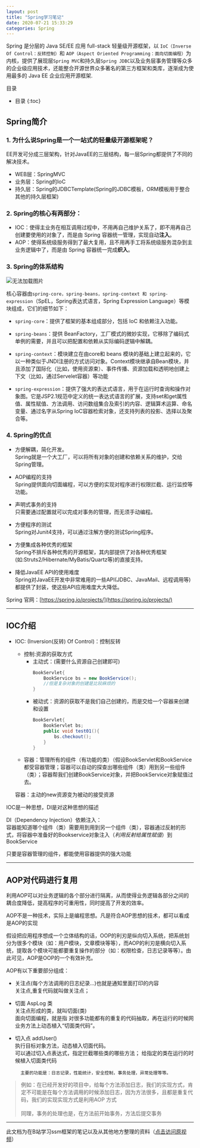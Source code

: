 ```yaml
---
layout: post
title: "Spring学习笔记"
date: 2020-07-21 15:33:29
categories: Spring
---
```


Spring 是分层的 Java SE/EE 应用 full-stack 轻量级开源框架，以 `IoC（Inverse Of Control：反转控制）`和 `AOP（Aspect Oriented Programming：面向切面编程）`为内核，提供了展现层`Spring MVC`和持久层`Spring JDBC`以及业务层事务管理等众多的企业级应用技术，还能整合开源世界众多著名的第三方框架和类库，逐渐成为使用最多的 Java EE 企业应用开源框架.


目录
* 目录
{:toc}

## Spring简介
### 1. 为什么说Spring是一个一站式的轻量级开源框架呢？
EE开发可分成三层架构，针对JavaEE的三层结构，每一层Spring都提供了不同的解决技术。
+ WEB层：SpringMVC
+ 业务层：Spring的IoC
+ 持久层：Spring的JDBCTemplate(Spring的JDBC模板，ORM模板用于整合其他的持久层框架)

### 2. Spring的核心有两部分：
+ IOC：使得主业务在相互调用过程中，不用再自己维护关系了，即不用再自己创建要使用的对象了，而是由 Spring 容器统一管理，实现自动**注入**。
+ AOP：使得系统级服务得到了最大复用，且不用再手工将系统级服务混杂到主业务逻辑中了，而是由 Spring 容器统一完成**织入**。<br>

### 3. Spring的体系结构
![无法加载图片](https://huteng-dev.github.io/img/spring.png)<br>

核心容器由`spring-core，spring-beans，spring-context 和 spring-expression`（SpEL，Spring表达式语言，Spring Expression Language）等模块组成，它们的细节如下：

+ `spring-core`：提供了框架的基本组成部分，包括 IoC 和依赖注入功能。

+ `spring-beans`：提供 BeanFactory，工厂模式的微妙实现，它移除了编码式单例的需要，并且可以把配置和依赖从实际编码逻辑中解耦。

+ `spring-context`：模块建立在由core和 beans 模块的基础上建立起来的，它以一种类似于JNDI注册的方式访问对象。Context模块继承自Bean模块，并且添加了国际化（比如，使用资源束）、事件传播、资源加载和透明地创建上下文（比如，通过Servelet容器）等功能

+ `spring-expression`：提供了强大的表达式语言，用于在运行时查询和操作对象图。它是JSP2.1规范中定义的统一表达式语言的扩展，支持set和get属性值、属性赋值、方法调用、访问数组集合及索引的内容、逻辑算术运算、命名变量、通过名字从Spring IoC容器检索对象，还支持列表的投影、选择以及聚合等。

### 4. Spring的优点
+ 方便解耦，简化开发。<br>
Spring就是一个大工厂，可以将所有对象的创建和依赖关系的维护，交给Spring管理。

+ AOP编程的支持<br>
Spring提供面向切面编程，可以方便的实现对程序进行权限拦截、运行监控等功能。

+ 声明式事务的支持<br>
只需要通过配置就可以完成对事务的管理，而无须手动编程。

+ 方便程序的测试<br>
Spring对Junit4支持，可以通过注解方便的测试Spring程序。

+ 方便集成各种优秀的框架<br>
Spring不排斥各种优秀的开源框架，其内部提供了对各种优秀框架(如:Struts2/Hibernate/MyBatis/Quartz等)的直接支持。

+ 降低JavaEE API的使用难度<br>
Spring对JavaEE开发中非常难用的一些API(JDBC、JavaMail、远程调用等)都提供了封装，使这些API应用难度大大降低。


Spring 官网：[https://spring.io/projects/](https://spring.io/projects/)

---
## IOC介绍

+ IOC: (Inversion(反转) Of Control)：控制反转
    + 控制:资源的获取方式
        + 主动式：(需要什么资源自己创建即可)<br>
            ```java
            BookServlet{
                BookService bs = new BookService();
                //但是复杂对象的创建是比较麻烦的
            }
            ```
        + 被动式：资源的获取不是我们自己创建的，而是交给一个容器来创建和设置
            ```java
            BookServlet{
                BookServlet bs;
                public void test01(){
                    bs.checkout();
                }
            }
            ```
    + 容器：管理所有的组件（有功能的类）（假设BookServlet和BookService都受容器管理；容器可以自动的探查出哪些组件（类）用到另一些组件（类）；容器帮我们创建BookService对象，并把BookService对象赋值过去。

    容器：主动的new资源变为被动的接受资源


IOC是一种思想，DI是对这种思想的描述


DI（Dependency Injection）依赖注入：<br>
容器能知道哪个组件（类）需要用到用到另一个组件（类），容器通过反射的形式，将容器中准备好的Bookservice对象注入（*利用反射给属性赋值*）到BookService

只要是容器管理的组件，都能使用容器提供的强大功能

---
## AOP对代码进行复用
利用AOP可以对业务逻辑的各个部分进行隔离，从而使得业务逻辑各部分之间的耦合度降低，提高程序的可重用性，同时提高了开发的效率。

AOP不是一种技术，实际上是编程思想。凡是符合AOP思想的技术，都可以看成是AOP的实现

假设把应用程序想成一个立体结构的话，OOP的利刃是纵向切入系统，把系统划分为很多个模块（如：用户模块，文章模块等等），而AOP的利刃是横向切入系统，提取各个模块可能都要重复操作的部分（如：权限检查，日志记录等等）。由此可见，AOP是OOP的一个有效补充。

AOP有以下重要部分组成：
+ 关注点(每个方法调用的日志纪录...)也就是通知里面打印的内容<br>
关注点,重复代码就叫做关注点；
+ 切面    AspLog 类<br>
关注点形成的类，就叫切面(类)<br>
面向切面编程，就是指 对很多功能都有的重复的代码抽取，再在运行的时候网业务方法上动态植入“切面类代码”。
+ 切入点   addUser()<br>
执行目标对象方法，动态植入切面代码。<br>
可以通过切入点表达式，指定拦截哪些类的哪些方法； 给指定的类在运行的时候植入切面类代码

        主要的功能是：日志记录，性能统计，安全控制，事务处理，异常处理等等。

>例如：在已经开发好的项目中，给每个方法添加日志，我们的实现方式，肯定不可能是在每个方法调用的时候添加日志，因为方法很多，且都是重复代码，我们的实现实现方式是利用AOP 方式<br><br>
同理，事务的处理也是，在方法前开始事务，方法后提交事务

---
此文档为在B站学习ssm框架的笔记以及从其他地方整理的资料（[点击访问原视频](https://www.bilibili.com/video/BV1d4411g7tv?p=1 "尚硅谷雷丰阳大神的Spring、Spring MVC、MyBatis课程")）
